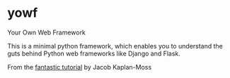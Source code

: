 # yowf
Your Own Web Framework

This is a minimal python framework, which enables you to understand the guts behind Python web frameworks like Django and Flask.

From the [fantastic tutorial](https://github.com/jacobian/pycon2017) by Jacob Kaplan-Moss
